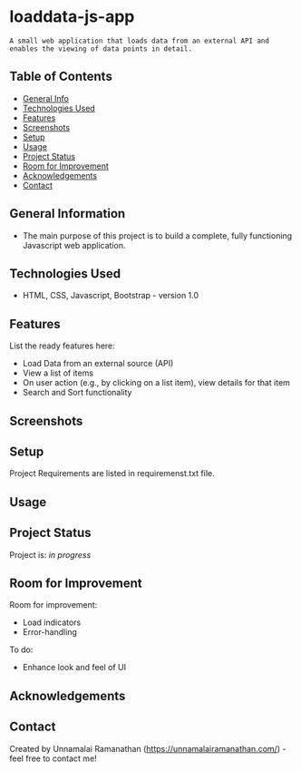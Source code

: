 # loaddata-js-app
    A small web application that loads data from an external API and enables the viewing of data points in detail.

## Table of Contents
* [General Info](#general-information)
* [Technologies Used](#technologies-used)
* [Features](#features)
* [Screenshots](#screenshots)
* [Setup](#setup)
* [Usage](#usage)
* [Project Status](#project-status)
* [Room for Improvement](#room-for-improvement)
* [Acknowledgements](#acknowledgements)
* [Contact](#contact)



## General Information
- The main purpose of this project is to build a complete, fully functioning Javascript web application. 


## Technologies Used
- HTML, CSS, Javascript, Bootstrap - version 1.0


## Features
List the ready features here:
- Load Data from an external source (API)
- View a list of items
- On user action (e.g., by clicking on a list item), view details for that item
- Search and Sort functionality


## Screenshots


## Setup
Project Requirements are listed in requiremenst.txt file.

## Usage


## Project Status
Project is: _in progress_ 


## Room for Improvement

Room for improvement:
- Load indicators
- Error-handling

To do:
- Enhance look and feel of UI



## Acknowledgements



## Contact
Created by Unnamalai Ramanathan (https://unnamalairamanathan.com/) - feel free to contact me!
